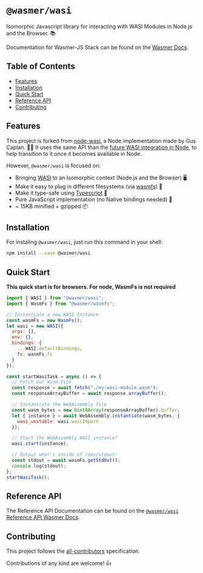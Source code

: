 # `@wasmer/wasi`

Isomorphic Javascript library for interacting with WASI Modules in Node.js and the Browser. 📚

Documentation for Wasmer-JS Stack can be found on the [Wasmer Docs](https://docs.wasmer.io/wasmer-js/wasmer-js).

## Table of Contents

- [Features](#features)
- [Installation](#installation)
- [Quick Start](#quick-start)
- [Reference API](#reference-api)
- [Contributing](#contributing)

## Features

This project is forked from [node-wasi](https://github.com/devsnek/node-wasi), a Node implementation made by Gus Caplan. 🙏😄
It uses the same API than the [future WASI integration in Node](https://github.com/nodejs/wasi), to help transition to it once it becomes available in Node.

However, `@wasmer/wasi` is focused on:

- Bringing [WASI](https://github.com/webassembly/wasi) to an Isomorphic context (Node.js and the Browser) 🖥️
- Make it easy to plug in different filesystems (via [wasmfs](https://github.com/wasmerio/wasmer-js/tree/master/packages/wasmfs)) 📂
- Make it type-safe using [Typescript](http://www.typescriptlang.org/) 👷
- Pure JavaScript implementation (no Native bindings needed) 🚀
- ~ 15KB minified + gzipped 📦

## Installation

For instaling `@wasmer/wasi`, just run this command in your shell:

```bash
npm install --save @wasmer/wasi
```

## Quick Start

**This quick start is for browsers. For node, WasmFs is not required**

```js
import { WASI } from "@wasmer/wasi";
import { WasmFs } from "@wasmer/wasmfs";

// Instantiate a new WASI Instance
const wasmFs = new WasmFs();
let wasi = new WASI({
  args: [],
  env: {},
  bindings: {
    ...WASI.defaultBindings,
    fs: wasmFs.fs
  }
});

const startWasiTask = async () => {
  // Fetch our Wasm File
  const response = await fetch("./my-wasi-module.wasm");
  const responseArrayBuffer = await response.arrayBuffer();

  // Instantiate the WebAssembly file
  const wasm_bytes = new Uint8Array(responseArrayBuffer).buffer;
  let { instance } = await WebAssembly.instantiate(wasm_bytes, {
    wasi_unstable: wasi.wasiImport
  });

  // Start the WebAssembly WASI instance!
  wasi.start(instance);

  // Output what's inside of /dev/stdout!
  const stdout = await wasmFs.getStdOut();
  console.log(stdout);
};
startWasiTask();
```

## Reference API

The Reference API Documentation can be found on the [`@wasmer/wasi` Reference API Wasmer Docs](https://docs.wasmer.io/wasmer-js/reference-api/wasmer-js-reference-api-wasi).

## Contributing

This project follows the [all-contributors](https://github.com/kentcdodds/all-contributors) specification.

Contributions of any kind are welcome! 👍
